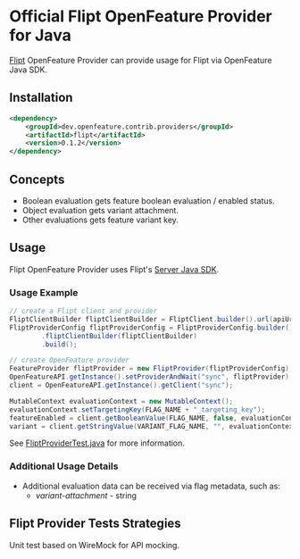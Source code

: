 # Official Flipt OpenFeature Provider for Java

[Flipt](https://www.flipt.io/) OpenFeature Provider can provide usage for Flipt via OpenFeature Java SDK.

## Installation

<!-- x-release-please-start-version -->

```xml
<dependency>
    <groupId>dev.openfeature.contrib.providers</groupId>
    <artifactId>flipt</artifactId>
    <version>0.1.2</version>
</dependency>
```

<!-- x-release-please-end-version -->

## Concepts

* Boolean evaluation gets feature boolean evaluation / enabled status.
* Object evaluation gets variant attachment.
* Other evaluations gets feature variant key.

## Usage

Flipt OpenFeature Provider uses Flipt's [Server Java SDK](https://github.com/flipt-io/flipt-server-sdks/tree/main/flipt-java).

### Usage Example

```java
// create a Flipt client and provider
FliptClientBuilder fliptClientBuilder = FliptClient.builder().url(apiUrl);
FliptProviderConfig fliptProviderConfig = FliptProviderConfig.builder()
        .fliptClientBuilder(fliptClientBuilder)
        .build();

// create OpenFeature provider
FeatureProvider fliptProvider = new FliptProvider(fliptProviderConfig);
OpenFeatureAPI.getInstance().setProviderAndWait("sync", fliptProvider);
client = OpenFeatureAPI.getInstance().getClient("sync");

MutableContext evaluationContext = new MutableContext();
evaluationContext.setTargetingKey(FLAG_NAME + "_targeting_key");
featureEnabled = client.getBooleanValue(FLAG_NAME, false, evaluationContext);
variant = client.getStringValue(VARIANT_FLAG_NAME, "", evaluationContext);
```

See [FliptProviderTest.java](./src/test/java/dev/openfeature/contrib/providers/flipt/FliptProviderTest.java) for more information.

### Additional Usage Details

* Additional evaluation data can be received via flag metadata, such as:
  * *variant-attachment* - string

## Flipt Provider Tests Strategies

Unit test based on WireMock for API mocking.  

